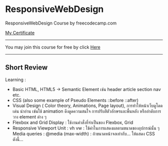 # ResponsiveWebDesign
ResponsiveWebDesign Course by freecodecamp.com

[My Certificate](https://www.freecodecamp.org/certification/teeradon43/responsive-web-design)

---

You may join this course for free by click [Here](https://www.freecodecamp.org/learn/responsive-web-design/)

---

## Short Review
Learning :
- Basic HTML, HTML5 -> Semantic Element เช่น header article section nav etc.
- CSS (also some example of Pseudo Elements ::before ::after)
- Visual Design ( Color theory, Animations, Page layout), การทำให้หน้าเว็บดูโดดเด่น น่าอ่าน เช่นใช้ animation ดึงดูดความสนใจ การปรับสีตัวอักษรและพื้นหลัง หรือลำดับการวาง element ต่าง ๆ
- Flexbox and Grid Display : ใช้งานคำสั่งที่จำเป็นของ Flexbox, Grid
- Responsive
  Viewport Unit : vh vw : ใช้ค่าในการแสดงผลตามขนาดของอุปกรณ์นั้น ๆ
  Media queries : @media (max-width) : ถ้าขนาดหน้าจอเท่ากับ... ให้แสดง CSS ดังนี้... 
